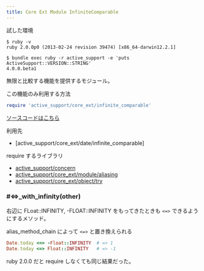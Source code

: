 ```yaml
---
title: Core Ext Module InfiniteComparable
---
```


試した環境

```
$ ruby -v
ruby 2.0.0p0 (2013-02-24 revision 39474) [x86_64-darwin12.2.1]
```

```
$ bundle exec ruby -r active_support -e 'puts ActiveSupport::VERSION::STRING'
4.0.0.beta1
```

無限と比較する機能を提供するモジュール。

この機能のみ利用する方法

```ruby
require 'active_support/core_ext/infinite_comparable'
```

[ソースコードはこちら](https://github.com/rails/rails/blob/v4.0.0.beta1/activesupport/lib/active_support/core_ext/infinite_comparable.rb)

利用先

* [active_support/core_ext/date/infinite_comparable]

require するライブラリ

* [active_support/concern](/active_support/concern)
* [active_support/core_ext/module/aliasing](/active_support/core_ext/module#Aliasing)
* [active_support/core_ext/object/try](/active_support/core_ext/object#Try)

### #<=>_with_infinity(other)

右辺に FLoat::INFINITY, -FLOAT::INFINITY をもってきたときも `<=>` できるようにするメソッド。

alias_method_chain によって `<=>` と置き換えられる

```ruby
Date.today <=> -Float::INFINITY  # => 1
Date.today <=> Float::INFINITY   # => -1
```

ruby 2.0.0 だと require しなくても同じ結果だった。